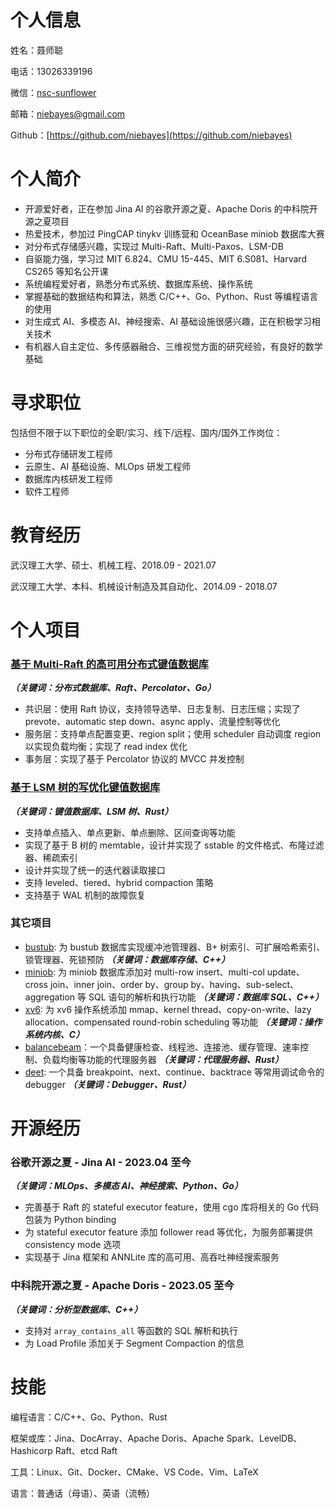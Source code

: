 
# 个人信息


姓名：聂师聪


电话：13026339196


微信：[nsc-sunflower](https://github.com/niebayes/niebayes/blob/main/assets/wechat.png)


邮箱：[niebayes@gmail.com](mailto:niebayes@gmail.com)


Github：[https://github.com/niebayes](https://github.com/niebayes)


# 个人简介

- 开源爱好者，正在参加 Jina AI 的谷歌开源之夏、Apache Doris 的中科院开源之夏项目
- 热爱技术，参加过 PingCAP tinykv 训练营和 OceanBase miniob 数据库大赛
- 对分布式存储感兴趣，实现过 Multi-Raft、Multi-Paxos、LSM-DB
- 自驱能力强，学习过 MIT 6.824、CMU 15-445、MIT 6.S081、Harvard CS265 等知名公开课
- 系统编程爱好者，熟悉分布式系统、数据库系统、操作系统
- 掌握基础的数据结构和算法，熟悉 C/C++、Go、Python、Rust 等编程语言的使用
- 对生成式 AI、多模态 AI、神经搜索、AI 基础设施很感兴趣，正在积极学习相关技术
- 有机器人自主定位、多传感器融合、三维视觉方面的研究经验，有良好的数学基础

# 寻求职位


包括但不限于以下职位的全职/实习、线下/远程、国内/国外工作岗位：

- 分布式存储研发工程师
- 云原生、AI 基础设施、MLOps 研发工程师
- 数据库内核研发工程师
- 软件工程师

# 教育经历


武汉理工大学、硕士、机械工程、2018.09 - 2021.07


武汉理工大学、本科、机械设计制造及其自动化、2014.09 - 2018.07


# 个人项目


### [基于 Multi-Raft 的高可用分布式键值数据库](https://github.com/niebayes/tinykv-summary)  


_**（关键词：分布式数据库、Raft、Percolator、Go）**_

- 共识层：使用 Raft 协议，支持领导选举、日志复制、日志压缩；实现了 prevote、automatic step down、async apply、流量控制等优化
- 服务层：支持单点配置变更、region split；使用 scheduler 自动调度 region 以实现负载均衡；实现了 read index 优化
- 事务层：实现了基于 Percolator 协议的 MVCC 并发控制

### [基于 LSM 树的写优化键值数据库](https://github.com/niebayes/LSM-DB) 


_**（关键词：键值数据库、LSM 树、Rust）**_

- 支持单点插入、单点更新、单点删除、区间查询等功能
- 实现了基于 B 树的 memtable，设计并实现了 sstable 的文件格式、布隆过滤器、稀疏索引
- 设计并实现了统一的迭代器读取接口
- 支持 leveled、tiered、hybrid compaction 策略
- 支持基于 WAL 机制的故障恢复

### 其它项目

- [bustub](https://github.com/niebayes/CMU-15-445-2020): 为 bustub 数据库实现缓冲池管理器、B+ 树索引、可扩展哈希索引、锁管理器、死锁预防 _**（关键词：数据库存储、C++）**_
- [miniob](https://github.com/niebayes/miniob-summary): 为 miniob 数据库添加对 multi-row insert、multi-col update、cross join、inner join、order by、group by、having、sub-select、aggregation 等 SQL 语句的解析和执行功能 _**（关键词：数据库 SQL、C++）**_
- [xv6](https://github.com/niebayes/MIT-6.S081-summary): 为 xv6 操作系统添加 mmap、kernel thread、copy-on-write、lazy allocation、compensated round-robin scheduling 等功能 _**（关键词：操作系统内核、C）**_
- [balancebeam](https://github.com/niebayes/Balancebeam)：一个具备健康检查、线程池、连接池、缓存管理、速率控制、负载均衡等功能的代理服务器 _**（关键词：代理服务器、Rust）**_
- [deet](https://github.com/niebayes/DEET-Debugger): 一个具备 breakpoint、next、continue、backtrace 等常用调试命令的 debugger _**（关键词：Debugger、Rust）**_

# 开源经历


### 谷歌开源之夏 - Jina AI - 2023.04 至今 


_**（关键词：MLOps、多模态 AI、神经搜索、Python、Go）**_

- 完善基于 Raft 的 stateful executor feature，使用 cgo 库将相关的 Go 代码包装为 Python binding
- 为 stateful executor feature 添加 follower read 等优化，为服务部署提供 consistency mode 选项
- 实现基于 Jina 框架和 ANNLite 库的高可用、高吞吐神经搜索服务

### 中科院开源之夏 - Apache Doris - 2023.05 至今 


_**（关键词：分析型数据库、C++）**_

- 支持对 `array_contains_all` 等函数的 SQL 解析和执行
- 为 Load Profile 添加关于 Segment Compaction 的信息

# 技能


编程语言：C/C++、Go、Python、Rust


框架或库：Jina、DocArray、Apache Doris、Apache Spark、LevelDB、Hashicorp Raft、etcd Raft


工具：Linux、Git、Docker、CMake、VS Code、Vim、LaTeX


语言：普通话（母语）、英语（流畅）

